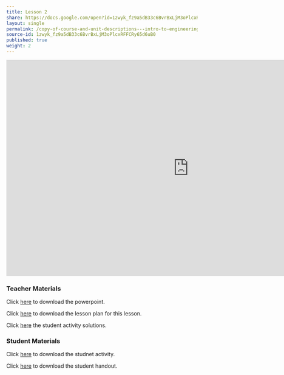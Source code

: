 ```yaml
---
title: Lesson 2
share: https://docs.google.com/open?id=1zwyk_fz9a5dB33c6BvrBxLjM3oPlcxRFFCRy65d6uB0
layout: single
permalink: /copy-of-course-and-unit-descriptions---intro-to-engineering-de-only-copy/
source-id: 1zwyk_fz9a5dB33c6BvrBxLjM3oPlcxRFFCRy65d6uB0
published: true
weight: 2
---
```

<iframe src="https://docs.google.com/presentation/d/e/2PACX-1vRsQYPW-98UzzvX46aAD4NOC-_w1zMbXEsmqiZ0bg-tn1l5293dHfCGytlx6YhQ51TgF3n4AFQFJ1rz/embed?start=false&loop=false&delayms=3000" frameborder="0" width="960" height="569" allowfullscreen="true" mozallowfullscreen="true" webkitallowfullscreen="true"></iframe>

### Teacher Materials

Click <a href="https://docs.google.com/presentation/d/1a8imeO3DOcw_o4AclNarOH92Ojc0bS1o2tbLtSFpup8/edit?usp=sharing" target="_blank">here</a> to download the powerpoint.

Click <a href="https://docs.google.com/document/d/1VNB4rIsQU1y6kx_vyXwLRHNzezCsOU7CCll9Z8oZV-8/edit?usp=sharing" target="_blank">here</a> to download the lesson plan for this lesson.

Click <a href="https://drive.google.com/file/d/1-bAVi_qRe9LfLELHA48RmyrN7oHQgsdg/view?usp=sharing" target="_blank">here</a> the student activity solutions.

### Student Materials

Click <a href="https://docs.google.com/document/d/1M9LKAFVyIcBswboa4srF9btYSyl0EfqzhKPiYHPNtB4/edit?usp=sharing" target="_blank">here</a> to download the studnet activity.

Click <a href="https://drive.google.com/file/d/1fJ8oVJhTiFytujRhmKMMrOi6C6dBA_w8/view?usp=sharing" target="_blank">here</a> to download the student handout.

